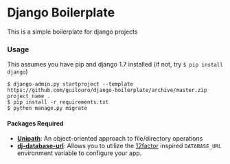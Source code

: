 Django Boilerplate
=========================== 

This is a simple boilerplate for django projects

### Usage

This assumes you have pip and django 1.7 installed (if not, try `$ pip install django`)

    $ django-admin.py startproject --template https://github.com/guilouro/django-boilerplate/archive/master.zip project_name .
    $ pip install -r requirements.txt
    $ python manage.py migrate

#### Packages Required
- **[Unipath]**: An object-oriented approach to file/directory operations
- **[dj-database-url]**: Allows you to utilize the [12factor](http://www.12factor.net/backing-services) inspired `DATABASE_URL` environment variable to configure your app.


[Unipath]: https://github.com/mikeorr/Unipath
[dj-database-url]: https://github.com/kennethreitz/dj-database-url